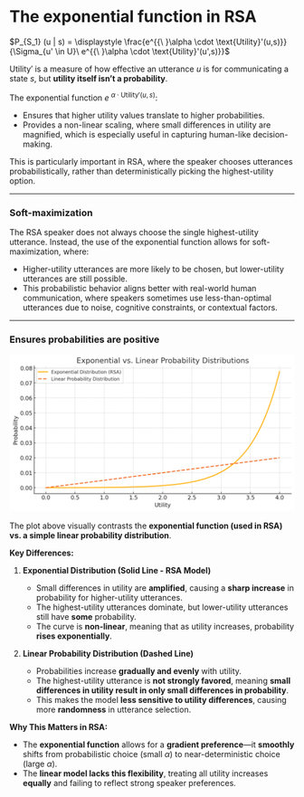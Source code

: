 # The exponential function in RSA

$P_{S_1} (u | s) = \displaystyle \frac{e^{{\ }\alpha \cdot \text{Utility}'(u,s)}}{\Sigma_{u' \in U}\ e^{{\ }\alpha \cdot \text{Utility}'(u',s)}}$

$\text{Utility}'$ is a measure of how effective an utterance $u$ is for communicating a state $s$, but **utility itself isn’t a probability**. 

The exponential function $e^{{\ }\alpha \cdot \text{Utility}'(u,s)}$: 

- Ensures that higher utility values translate to higher probabilities.
- Provides a non-linear scaling, where small differences in utility are magnified, which is especially useful in capturing human-like decision-making.

This is particularly important in RSA, where the speaker chooses utterances probabilistically, rather than deterministically picking the highest-utility option.

--- 

### Soft-maximization

The RSA speaker does not always choose the single highest-utility utterance. Instead, the use of the exponential function allows for soft-maximization, where:

- Higher-utility utterances are more likely to be chosen, but lower-utility utterances are still possible.
- This probabilistic behavior aligns better with real-world human communication, where speakers sometimes use less-than-optimal utterances due to noise, cognitive constraints, or contextual factors.

--- 

### Ensures probabilities are positive 

![Alt Text](https://github.com/haozeli-ling/Pragmatics/blob/main/exp%20vs.%20prob.png)

The plot above visually contrasts the **exponential function (used in RSA) vs. a simple linear probability distribution**.

**Key Differences:**

1. **Exponential Distribution (Solid Line - RSA Model)**
   - Small differences in utility are **amplified**, causing a **sharp increase** in probability for higher-utility utterances.
   - The highest-utility utterances dominate, but lower-utility utterances still have **some** probability.
   - The curve is **non-linear**, meaning that as utility increases, probability **rises exponentially**.

2. **Linear Probability Distribution (Dashed Line)**
   - Probabilities increase **gradually and evenly** with utility.
   - The highest-utility utterance is **not strongly favored**, meaning **small differences in utility result in only small differences in probability**.
   - This makes the model **less sensitive to utility differences**, causing more **randomness** in utterance selection.

**Why This Matters in RSA:**
- The **exponential function** allows for a **gradient preference**—it **smoothly** shifts from probabilistic choice (small $\alpha$) to near-deterministic choice (large $\alpha$).
- The **linear model lacks this flexibility**, treating all utility increases **equally** and failing to reflect strong speaker preferences.
